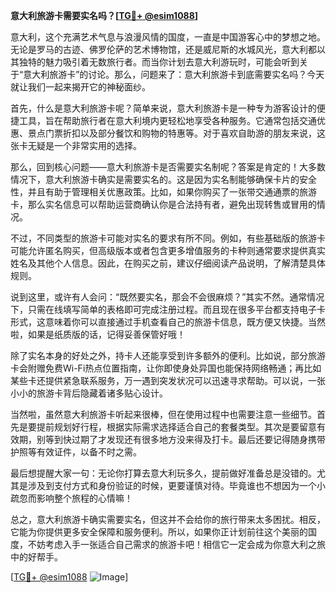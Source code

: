 **意大利旅游卡需要实名吗？[[TG💪+ @esim1088](https://t.me/s/esim1088)]**

意大利，这个充满艺术气息与浪漫风情的国度，一直是中国游客心中的梦想之地。无论是罗马的古迹、佛罗伦萨的艺术博物馆，还是威尼斯的水城风光，意大利都以其独特的魅力吸引着无数旅行者。而当你计划去意大利游玩时，可能会听到关于“意大利旅游卡”的讨论。那么，问题来了：意大利旅游卡到底需要实名吗？今天就让我们一起来揭开它的神秘面纱。

首先，什么是意大利旅游卡呢？简单来说，意大利旅游卡是一种专为游客设计的便捷工具，旨在帮助旅行者在意大利境内更轻松地享受各种服务。它通常包括交通优惠、景点门票折扣以及部分餐饮和购物的特惠等。对于喜欢自助游的朋友来说，这张卡无疑是一个非常实用的选择。

那么，回到核心问题——意大利旅游卡是否需要实名制呢？答案是肯定的！大多数情况下，意大利旅游卡确实是需要实名的。这是因为实名制能够确保卡片的安全性，并且有助于管理相关优惠政策。比如，如果你购买了一张带交通通票的旅游卡，那么实名信息可以帮助运营商确认你是合法持有者，避免出现转售或冒用的情况。

不过，不同类型的旅游卡可能对实名的要求有所不同。例如，有些基础版的旅游卡可能允许匿名购买，但高级版本或者包含更多增值服务的卡种则通常要求提供真实姓名及其他个人信息。因此，在购买之前，建议仔细阅读产品说明，了解清楚具体规则。

说到这里，或许有人会问：“既然要实名，那会不会很麻烦？”其实不然。通常情况下，只需在线填写简单的表格即可完成注册过程。而且现在很多平台都支持电子卡形式，这意味着你可以直接通过手机查看自己的旅游卡信息，既方便又快捷。当然啦，如果是纸质版的话，记得妥善保管好哦！

除了实名本身的好处之外，持卡人还能享受到许多额外的便利。比如说，部分旅游卡会附赠免费Wi-Fi热点位置指南，让你即使身处异国也能保持网络畅通；再比如某些卡还提供紧急联系服务，万一遇到突发状况可以迅速寻求帮助。可以说，一张小小的旅游卡背后隐藏着诸多贴心设计。

当然啦，虽然意大利旅游卡听起来很棒，但在使用过程中也需要注意一些细节。首先是要提前规划好行程，根据实际需求选择适合自己的套餐类型。其次是要留意有效期，别等到快过期了才发现还有很多地方没来得及打卡。最后还要记得随身携带护照等有效证件，以备不时之需。

最后想提醒大家一句：无论你打算去意大利玩多久，提前做好准备总是没错的。尤其是涉及到支付方式和身份验证的时候，更要谨慎对待。毕竟谁也不想因为一个小疏忽而影响整个旅程的心情嘛！

总之，意大利旅游卡确实需要实名，但这并不会给你的旅行带来太多困扰。相反，它能为你提供更多安全保障和服务便利。所以，如果你正计划前往这个美丽的国度，不妨考虑入手一张适合自己需求的旅游卡吧！相信它一定会成为你意大利之旅中的好帮手。

[[TG💪+ @esim1088](https://t.me/s/esim1088) ![Image](https://i.postimg.cc/4NQfJmqS/Snipaste-2025-05-13-00-14-12.png)]